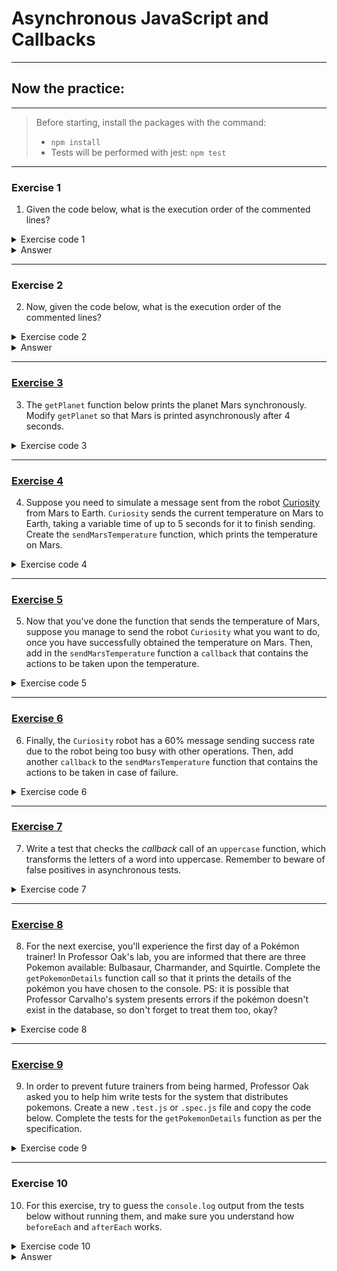 # Asynchronous JavaScript and Callbacks

---

## Now the practice:

---

> Before starting, install the packages with the command:
>
> - `npm install`
> - Tests will be performed with jest: `npm test`

---

### Exercise 1

1. Given the code below, what is the execution order of the commented lines?

<details>
<summary>Exercise code 1</summary>

```
const planetDistanceFromSun = ({ name, distanceFromSun: { value, measurementUnit } }) =>
  `${name} is ${value} ${measurementUnit} apart from the Sun`;

const mars = {
  name: "Mars",
  distanceFromSun: {
    value: 227900000,
    measurementUnit: "kilometers",
  },
};

const venus = {
  name: "Venus",
  distanceFromSun: {
    value: 108200000,
    measurementUnit: "kilometers",
  },
};

const jupiter = {
  name: "Jupiter",
  distanceFromSun: {
    value: 778500000,
    measurementUnit: "kilometers",
  },
};

console.log(planetDistanceFromSun(mars)); // A
console.log(planetDistanceFromSun(venus)); // B
console.log(planetDistanceFromSun(jupiter)); // Ç
```

</details>

<details>
<summary>Answer</summary>

#### > A, B, C

</details>

---

### Exercise 2

2. Now, given the code below, what is the execution order of the commented lines?
<details>
<summary>Exercise code 2</summary>

```
const planetDistanceFromSun = ({ name, distanceFromSun: { value, measurementUnit } }) =>
  `${name} is ${value} ${measurementUnit} apart from the Sun`;

const mars = {
  name: "Mars",
  distanceFromSun: {
    value: 227900000,
    measurementUnit: "kilometers",
  },
};

const venus = {
  name: "Venus",
  distanceFromSun: {
    value: 108200000,
    measurementUnit: "kilometers",
  },
};

const jupiter = {
  name: "Jupiter",
  distanceFromSun: {
    value: 778500000,
    measurementUnit: "kilometers",
  },
};

console.log(planetDistanceFromSun(mars)); // A
setTimeout(() => console.log(planetDistanceFromSun(venus)), 3000); // B
setTimeout(() => console.log(planetDistanceFromSun(jupiter)), 2000); // Ç
```

</details>

<details>
<summary>Answer</summary>

#### > A, C, B

</details>

---

### [Exercise 3](./exercise_3/script.js)

3. The `getPlanet` function below prints the planet Mars synchronously. Modify `getPlanet` so that Mars is printed asynchronously after 4 seconds.

<details>
<summary>Exercise code 3</summary>

```
const getPlanet = () => {
  const mars = {
    name: "Mars",
    distanceFromSun: {
      value: 227900000,
      measurementUnit: "kilometers",
    },
  };
  console.log("Returned planet: ", mars);
};

getPlanet(); // print Mars after 4 seconds
```

</details>

---

### [Exercise 4](./exercise_4/script.js)

4. Suppose you need to simulate a message sent from the robot [Curiosity](https://mars.nasa.gov/) from Mars to Earth. `Curiosity` sends the current temperature on Mars to Earth, taking a variable time of up to 5 seconds for it to finish sending. Create the `sendMarsTemperature` function, which prints the temperature on Mars.

<details>
<summary>Exercise code 4</summary>

```
const messageDelay = () => Math.floor(Math.random() * 5000);

const getMarsTemperature = () => {
  const maxTemperature = 58;
  return Math.floor(Math.random() * maxTemperature);
};

// create the sendMarsTemperature function below

sendMarsTemperature(); // print "Mars temperature is: 20 degree Celsius", for example
```

</details>

---

### [Exercise 5](./exercise_5/script.js)

5. Now that you've done the function that sends the temperature of Mars, suppose you manage to send the robot `Curiosity` what you want to do, once you have successfully obtained the temperature on Mars. Then, add in the `sendMarsTemperature` function a `callback` that contains the actions to be taken upon the temperature.

<details>
<summary>Exercise code 5</summary>

```
const messageDelay = () => Math.floor(Math.random() * 5000);

const getMarsTemperature = () => {
  const maxTemperature = 58;
  return Math.floor(Math.random() * maxTemperature);
};

const toFahrenheit = (degreeCelsius) => (degreeCelsius * 9/5) + 32;

const temperatureInFahrenheit = (temperature) =>
  console.log(`It is currently ${toFahrenheit(temperature)}ºF at Mars`);

const greet = (temperature) =>
  console.log(`Hi there! Curiosity here. Right now is ${temperature}ºC at Mars`);

// definition of the sendMarsTemperature function...

sendMarsTemperature(temperatureInFahrenheit); // print "It is currently 47ºF at Mars", for example
sendMarsTemperature(greet); // print "Hi there! Curiosity here. Right now is 53ºC at Mars", for example
```

</details>

---

### [Exercise 6](./exercise_6/script.js)

6. Finally, the `Curiosity` robot has a 60% message sending success rate due to the robot being too busy with other operations. Then, add another `callback` to the `sendMarsTemperature` function that contains the actions to be taken in case of failure.

<details>
<summary>Exercise code 6</summary>

```
const messageDelay = () => Math.floor(Math.random() * 5000);

const getMarsTemperature = () => {
  const maxTemperature = 58;
  return Math.floor(Math.random() * maxTemperature);
}

const toFahrenheit = (degreeCelsius) => (degreeCelsius * 9/5) + 32;

const temperatureInFahrenheit = (temperature) =>
  console.log(`It is currently ${toFahrenheit(temperature)}ºF at Mars`);

const greet = (temperature) =>
  console.log(`Hi there! Curiosity here. Right now is ${temperature}ºC at Mars`);

const handleError = (errorReason) =>
  console.log(`Error getting temperature: ${errorReason}`);

// definition of the sendMarsTemperature function...

// print "It is currently 47ºF at Mars", for example, or "Error getting temperature: Robot is busy"
sendMarsTemperature(temperatureInFahrenheit, handleError);

// print "Hi there! Curiosity here. Right now is 53ºC at Mars", for example, or "Error getting temperature: Robot is busy"
sendMarsTemperature(greet, handleError);
```

</details>

---

### [Exercise 7](./tests/exercise_7.test.js)

7. Write a test that checks the _callback_ call of an `uppercase` function, which transforms the letters of a word into uppercase. Remember to beware of false positives in asynchronous tests.

<details>
<summary>Exercise code 7</summary>

```
const uppercase = (str, callback) => {
  setTimeout(() => {
    callback(str.toUpperCase());
  }, 500);
};
```

</details>

---

### [Exercise 8](./exercise_8/script.js)

8. For the next exercise, you'll experience the first day of a Pokémon trainer! In Professor Oak's lab, you are informed that there are three Pokemon available: Bulbasaur, Charmander, and Squirtle. Complete the `getPokemonDetails` function call so that it prints the details of the pokémon you have chosen to the console. PS: it is possible that Professor Carvalho's system presents errors if the pokémon doesn't exist in the database, so don't forget to treat them too, okay?

<details>
<summary>Exercise code 8</summary>

```
const pokemons = [
  {
    name: 'Bulbasaur',
    type: 'Grass',
    ability: 'Razor Leaf',
  },
  {
    name: 'Charmander',
    type: 'Fire',
    ability: 'Ember',
  },
  {
    name: 'Squirtle',
    type: 'Water',
    ability: 'Water Gun',
  },
];

function getPokemonDetails(filter, callback) {
  setTimeout(() => {
    if (pokemons.find(filter) === undefined) {
      return callback(new Error('We don't have this pokémon for you :('), null);
    }
    const pokemon = pokemons.find(filter);

    const { name, type, ability } = pokemon;

    const messageFromProfOak = `Hello, your pokemon is ${name}, its type is ${type} and its main ability is ${ability}`;

    callback(null, messageFromProfOak);
  }, 2000);
}

getPokemonDetails();

module.exports = {
  getPokemonDetails,
};
```

</details>

---

### [Exercise 9](./tests/exercise_9.test.js)

9. In order to prevent future trainers from being harmed, Professor Oak asked you to help him write tests for the system that distributes pokemons. Create a new `.test.js` or `.spec.js` file and copy the code below. Complete the tests for the `getPokemonDetails` function as per the specification.

<details>
<summary>Exercise code 9</summary>

```
// Check that the correct file is being imported.
const { getPokemonDetails } = require("./get-pokemon-details");

describe("The getPokemonDetails function", () => {
  it("returns error when looking for a pokemon that doesn't exist in the database", () => {
    // Write your code here
  });

  it("returns a pokemon that exists in the database", () => {
    // Write your code here
  });
});
```

</details>

---

### Exercise 10

10. For this exercise, try to guess the `console.log` output from the tests below without running them, and make sure you understand how `beforeEach` and `afterEach` works.

<details>
<summary>Exercise code 10</summary>

```
beforeEach(() => console.log('1 - beforeEach'));
afterEach(() => console.log('1 - afterEach'));

test('', () => console.log('1 - test'));

describe('Scoped / Nested block', () => {
  beforeEach(() => console.log('2 - beforeEach'));
  afterEach(() => console.log('2 - afterEach'));

  test('', () => console.log('2 - test'));
});
```

</details>

<details>
<summary>Answer</summary>

#### > 1 - beforeEach

#### > 1 - test

#### > 1 - afterEach

#### > 1 - beforeEach

#### > 2 - beforeEach

#### > 2 - test

#### > 2 - afterEach

#### > 1 - afterEach

</details>
